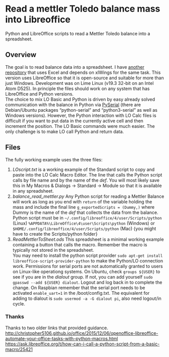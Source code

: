 # Read a mettler Toledo balance mass into Libreoffice
Python and LibreOffice scripts to read a Mettler Toledo balance into a spreadsheet.

## Overview
The goal is to read balance data into a spreadsheet.  I have [another repository](https://github.com/acpo/mettler_toledo_balance_to_excel) that uses Excel and depends on xlWings for the same task.  This version uses LibreOffice so that it is open-source and suitable for more than just Windows.  Development was on Lime Linux (v19.3 32-bit on an Intel Atom D525).  In principle the files should work on any system that has LibreOffice and Python versions.    
The choice to mix LO Basic and Python is driven by easy already solved communication with the balance in Python via [PySerial](https://pyserial.readthedocs.io/en/latest/) (there are Debian/Ubuntu packages “python-serial” and “python3-serial” as well as Windows versions).  However, the Python interaction with LO Calc files is difficult if you want to put data in the currently active cell and then increment the position.  The LO Basic commands were much easier.  The only challenge is to make LO call Python and return data.  
## Files  
The fully working example uses the three files:
1. *LOscript.txt* is a working example of the Standard script to copy and paste into the LO Calc Macro Editor.  The line that calls the Python script calls by file name and by the name of the *def*.  You will most likely save this in My Macros & Dialogs -> Standard -> Module so that it is available in any spreadsheet.   
2. *balance_read_mettler.py*  Any Python script for reading a Mettler Balance will work as long as you end with `return` of the variable holding the mass and include the final line `g_exportedScripts = (Dummy,)`  where Dummy is the name of the *def* that collects the data from the balance.  
Python script must be in `~/.config/libreoffice/4/user/Scripts/python` (Linux) `%APPDATA%\LibreOffice\4\user\Scripts\python` (Windows) or `$HOME/.config/libreoffice/4/user/Scripts/python` (Mac)  {you might have to create the Scripts/python folder}  
3.  *ReadMettlerToSheet.ods* This spreadsheet is a minimal working example containing a button that calls the macro.  Remember the macro is typically not stored in the spreadsheet.    
You may need to install the python script provider  `sudo apt-get install libreoffice-script-provider-python` to make the Python/LO connection work. 
Permissions for serial ports are not automatically granted to users on Linux-like operationg systems.  On Ubuntu, check `groups ${USER}` to see if you are in the *dialout* group.  If not, you can add yourself `sudo gpasswd --add ${USER} dialout`.  Logout and log back in to complete the change.  On Raspbian remember that the serial port needs to be activated `enable_uart=1` in the /boot/config.txt.  The equivalent for adding to dialout is `sudo usermod -a -G dialout pi`, also need logout/in cycle.  

### Thanks  
Thanks to two older links that provided guidance.  
http://christopher5106.github.io/office/2015/12/06/openoffice-libreoffice-automate-your-office-tasks-with-python-macros.html  
https://ask.libreoffice.org/t/how-can-i-call-a-python-script-from-a-basic-macro/25421  

